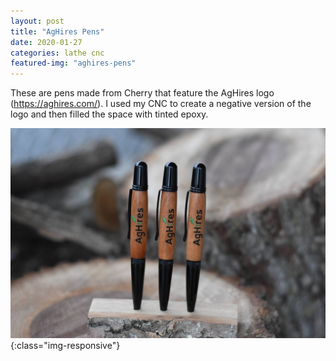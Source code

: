 ```yaml
---
layout: post
title: "AgHires Pens"
date: 2020-01-27
categories: lathe cnc 
featured-img: "aghires-pens"
---
```


These are pens made from Cherry that feature the AgHires logo (https://aghires.com/). I used my CNC to create a negative version of the logo and then filled the space with tinted epoxy.

![aghires-pens](/assets/img/posts/aghires-pens.jpg){:class="img-responsive"}

